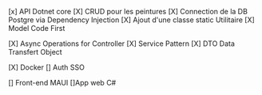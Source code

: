 [x] API Dotnet core
[X] CRUD pour les peintures
[X] Connection de la DB Postgre via Dependency Injection
[X] Ajout d'une classe static Utilitaire
[X] Model Code First

[X] Async Operations for Controller
[X] Service Pattern
[X] DTO Data Transfert Object

[X] Docker
[] Auth SSO

[] Front-end MAUI
[]App web C#
